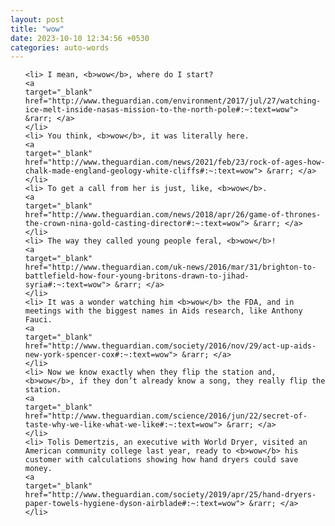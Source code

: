 ```yaml
---
layout: post
title: "wow"
date: 2023-10-10 12:34:56 +0530
categories: auto-words
---
```

<ol>

    <li> I mean, <b>wow</b>, where do I start?
    <a 
    target="_blank" 
    href="http://www.theguardian.com/environment/2017/jul/27/watching-ice-melt-inside-nasas-mission-to-the-north-pole#:~:text=wow"> &rarr; </a>
    </li>
    <li> You think, <b>wow</b>, it was literally here.
    <a 
    target="_blank" 
    href="http://www.theguardian.com/news/2021/feb/23/rock-of-ages-how-chalk-made-england-geology-white-cliffs#:~:text=wow"> &rarr; </a>
    </li>
    <li> To get a call from her is just, like, <b>wow</b>.
    <a 
    target="_blank" 
    href="http://www.theguardian.com/news/2018/apr/26/game-of-thrones-the-crown-nina-gold-casting-director#:~:text=wow"> &rarr; </a>
    </li>
    <li> The way they called young people feral, <b>wow</b>!
    <a 
    target="_blank" 
    href="http://www.theguardian.com/uk-news/2016/mar/31/brighton-to-battlefield-how-four-young-britons-drawn-to-jihad-syria#:~:text=wow"> &rarr; </a>
    </li>
    <li> It was a wonder watching him <b>wow</b> the FDA, and in meetings with the biggest names in Aids research, like Anthony Fauci.
    <a 
    target="_blank" 
    href="http://www.theguardian.com/society/2016/nov/29/act-up-aids-new-york-spencer-cox#:~:text=wow"> &rarr; </a>
    </li>
    <li> Now we know exactly when they flip the station and, <b>wow</b>, if they don’t already know a song, they really flip the station.
    <a 
    target="_blank" 
    href="http://www.theguardian.com/science/2016/jun/22/secret-of-taste-why-we-like-what-we-like#:~:text=wow"> &rarr; </a>
    </li>
    <li> Tolis Demertzis, an executive with World Dryer, visited an American community college last year, ready to <b>wow</b> his customer with calculations showing how hand dryers could save money.
    <a 
    target="_blank" 
    href="http://www.theguardian.com/society/2019/apr/25/hand-dryers-paper-towels-hygiene-dyson-airblade#:~:text=wow"> &rarr; </a>
    </li>